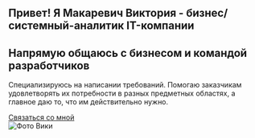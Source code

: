 <!DOCTYPE html>
<html lang="ru">
<head>
    <meta charset="UTF-8">
    <meta name="viewport" content="width=device-width, initial-scale=1.0">
    <title>Макаревич Виктория - бизнес/системный аналитик</title>
    <link rel="stylesheet" href="Lab3_2.css">
</head>
<body>
    <section class="hero">
        <div class="hero-content">
            <!-- 1. Основной заголовок -->
            <h1>Привет! Я Макаревич Виктория - бизнес/системный-аналитик IT-компании</h1>
            <!-- 2. Подзаголовок -->
            <h2>Напрямую общаюсь с бизнесом и командой разработчиков</h2>
            <!-- 3. Краткое приветствие -->
            <p>Специализируюсь на написании требований. 
                Помогаю заказчикам удовлетворять их потребности в разных предметных областях, 
                а главное даю то, что им действительно нужно.</p>
            <!-- 4. Кнопка призыва к действию -->
            <a href="#contact" class="cta-button">Связаться со мной</a>
        </div>
        <div class="hero-image">
            <img src="img/img2.jpeg" alt="Фото Вики">
        </div>
    </section>
</body>
</html>
